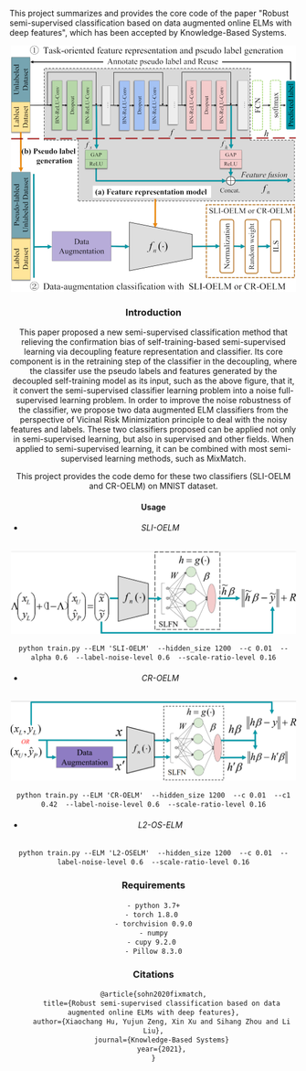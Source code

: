 This project summarizes and provides the core code of the paper "Robust semi-supervised classification based on data augmented online ELMs with deep features", which has been accepted by Knowledge-Based Systems. 

<div align=center><img src="./other/DF-DAELM.png" alt="DF-DAELM" width="500px" />

### Introduction

This paper proposed a new semi-supervised classification method that relieving the confirmation bias of self-training-based semi-supervised learning via decoupling feature representation and classifier. Its core component is in the retraining step of the classifier in the decoupling, where the classifer use the pseudo labels and features generated by the decoupled self-training model as its input, such as the above figure, that it, it convert the semi-supervised classifier learning problem into a noise full-supervised learning problem. In order to improve the noise robustness of the classifier, we propose two data augmented ELM classifiers  from the perspective of Vicinal Risk Minimization principle to deal with the noisy features and labels. These two classifiers proposed can be applied not only in semi-supervised learning, but also in supervised and other fields. When applied to semi-supervised learning, it can be combined with most semi-supervised learning methods, such as MixMatch.



This project provides the code demo for these two classifiers (SLI-OELM and CR-OELM) on MNIST dataset.  

#### Usage

- ###### SLI-OELM

<div align=center><img src="./other/SLIOELM.png" alt="SLIOELM"  width="500px"/>

```
python train.py --ELM 'SLI-OELM'  --hidden_size 1200  --c 0.01  --alpha 0.6  --label-noise-level 0.6  --scale-ratio-level 0.16
```



- ###### CR-OELM

<div align=center><img src="./other/CROELM.png" alt="SLIOELM"  width="500px"/>

```
python train.py --ELM 'CR-OELM'  --hidden_size 1200  --c 0.01  --c1 0.42  --label-noise-level 0.6  --scale-ratio-level 0.16
```

- ###### L2-OS-ELM

```
python train.py --ELM 'L2-OSELM'  --hidden_size 1200  --c 0.01  --label-noise-level 0.6  --scale-ratio-level 0.16
```



### Requirements

```
- python 3.7+
- torch 1.8.0 
- torchvision 0.9.0
- numpy
- cupy 9.2.0 
- Pillow 8.3.0
```



### Citations

```
@article{sohn2020fixmatch,
    title={Robust semi-supervised classification based on data augmented online ELMs with deep features},
    author={Xiaochang Hu, Yujun Zeng, Xin Xu and Sihang Zhou and Li Liu},
    journal={Knowledge-Based Systems}
    year={2021},
}
```

